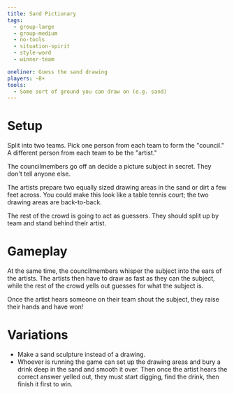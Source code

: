 ```yaml
---
title: Sand Pictionary
tags:
  - group-large
  - group-medium
  - no-tools
  - situation-spirit
  - style-word
  - winner-team

oneliner: Guess the sand drawing
players: ~8+
tools:
  - Some sort of ground you can draw on (e.g. sand)
---
```

# Setup
Split into two teams. Pick one person from each team to form the "council." A different person from each team to be the "artist."

The councilmembers go off an decide a picture subject in secret. They don't tell anyone else.

The artists prepare two equally sized drawing areas in the sand or dirt a few feet across. You could make this look like a table tennis court; the two drawing areas are back-to-back.

The rest of the crowd is going to act as guessers. They should split up by team and stand behind their artist.

# Gameplay
At the same time, the councilmembers whisper the subject into the ears of the artists. The artists then have to draw as fast as they can the subject, while the rest of the crowd yells out guesses for what the subject is.

Once the artist hears someone on their team shout the subject, they raise their hands and have won!

# Variations
* Make a sand sculpture instead of a drawing.
* Whoever is running the game can set up the drawing areas and bury a drink deep in the sand and smooth it over. Then once the artist hears the correct answer yelled out, they must start digging, find the drink, then finish it first to win.
